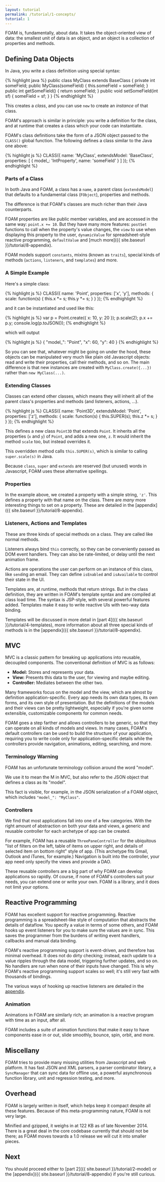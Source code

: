 ```yaml
---
layout: tutorial
permalink: /tutorial/1-concepts/
tutorial: 1
---
```


FOAM is, fundamentally, about data. It takes the object-oriented view of data: the smallest unit of data is an object, and an object is a collection of properties and methods.

## Defining Data Objects

In Java, you write a class definition using special syntax:

{% highlight java %}
public class MyClass extends BaseClass {
  private int someField;
  public MyClass(someField) {
    this.someField = someField;
  }
  public int getSomeField() {
    return someField;
  }
  public void setSomeField(int sf) {
    someField = sf;
  }
}
{% endhighlight %}

This creates a *class*, and you can use `new` to create an *instance* of that
class.

FOAM's approach is similar in principle: you write a definition for the class,
and at runtime that creates a class which your code can instantiate.

FOAM's class definitions take the form of a JSON object passed to the `CLASS()`
global function. The following defines a class similar to the Java one above:

{% highlight js %}
CLASS({
  name: 'MyClass',
  extendsModel: 'BaseClass',
  properties: [
    {
      model_: 'IntProperty',
      name: 'someField'
    }
  ]
});
{% endhighlight %}

### Parts of a Class

In both Java and FOAM, a class has a `name`, a parent class
(`extendsModel`) that defaults to a fundamental class (`FObject`), properties
and methods.

The difference is that FOAM's classes are much richer than
their Java counterparts.

FOAM properties are like public member variables, and are accessed in the same
way: `point.x += 10`. But they have many more features: `postSet` functions
to call when the property's value changes, the `view` to use when displaying
this property to the user, `dynamicValue` for spreadsheet-style reactive
programming, `defaultValue` and [much more]({{ site.baseurl }}/tutorial/8-appendix).

FOAM models support `constants`, mixins (known as `traits`), special kinds of
methods (`actions`, `listeners`, and `templates`) and more.

### A Simple Example

Here's a simple class:

{% highlight js %}
CLASS({
  name: 'Point',
  properties: ['x', 'y'],
  methods: {
    scale: function(s) {
      this.x *= s;
      this.y *= s;
    }
  }
});
{% endhighlight %}

and it can be instantiated and used like this:

{% highlight js %}
var p = Point.create({ x: 10, y: 20 });
p.scale(2);
p.x += p.y;
console.log(p.toJSON());
{% endhighlight %}

which will output

{% highlight js %}
{
  "model_": "Point",
  "x": 60,
  "y": 40
}
{% endhighlight %}

So you can see that, whatever might be going on under the hood, these objects
can be manipulated very much like plain old Javascript objects: read and write
their properties, call their methods, and so on. The main difference is that new
instances are created with `MyClass.create({...})` rather than `new MyClass(...)`.

### Extending Classes

Classes can extend other classes, which means they will inherit all of the
parent class's properties and methods (and listeners, actions, ...).

{% highlight js %}
CLASS({
  name: 'Point3D',
  extendsModel: 'Point',
  properties: ['z'],
  methods: {
    scale: function(s) {
      this.SUPER(s);
      this.z *= s;
    }
  }
});
{% endhighlight %}

This defines a new class `Point3D` that extends `Point`. It inherits all the
properties (`x` and `y`) of `Point`, and adds a new one, `z`. It would inherit
the method `scale` too, but instead overrides it.

This overridden method calls `this.SUPER(s)`, which is similar to calling
`super.scale(s)` in Java.

Because `class`, `super` and `extends` are reserved (but unused) words in
Javascript, FOAM uses these alternative spellings.

### Properties

In the example above, we created a property with a simple string, `'z'`. This
defines a property with that name on the class. There are *many* more
interesting things to set on a property. These are detailed in the
[appendix]({{ site.baseurl }}/tutorial/8-appendix).

### Listeners, Actions and Templates

These are three kinds of special methods on a class. They are called like normal
methods.

Listeners always bind `this` correctly, so they can be conveniently passed as
DOM event handlers. They can also be rate-limited, or delay until the next
animation frame.

Actions are operations the user can perform on an instance of this class,
like `send`ing an email. They can define `isEnabled` and `isAvailable` to
control their state in the UI.

Templates are, at runtime, methods that return strings. But in the class
definition, they are written in FOAM's template syntax and are compiled at
class load time. The syntax is JSP-style, with several powerful features added.
Templates make it easy to write reactive UIs with two-way data binding.

Templates will be discussed in more detail in
[part 4]({{ site.baseurl }}/tutorial/4-templates), more information about all
three special kinds of methods is in the
[appendix]({{ site.baseurl }}/tutorial/8-appendix).


## MVC

MVC is a classic pattern for breaking up applications into reusable, decoupled components. The conventional definition of MVC is as follows:

- **Model:** Stores and represents your data.
- **View:** Presents this data to the user, for viewing and maybe editing.
- **Controller:** Mediates between the other two.

Many frameworks focus on the model and the view, which are almost by definition
application-specific. Every app needs its own data types, its own forms, and its
own style of presentation. But the definitions of the models and their views can
be pretty lightweight, especially if you're given some extensible, customizable
components for common needs.

FOAM goes a step farther and allows controllers to be generic, so that they can
operate on all kinds of models and views. In many cases, FOAM's default
controllers can be used to build the structure of your application, requiring
you to write code only for application-specific details while the controllers
provide navigation, animations, editing, searching, and more.

### Terminology Warning

FOAM has an unfortunate terminology collision around the word "model".

We use it to mean the M in MVC, but also refer to the JSON object that defines
a class as its "model".

This fact is visible, for example, in the JSON serialization of a FOAM object,
which includes `"model_": "MyClass"`.


### Controllers

We find that most applications fall into one of a few categories. With the right
amount of abstraction on both your data and views, a generic and reusable
controller for each archetype of app can be created.

For example, FOAM has a reusable `ThreePaneController` for the ubiquitous
"list of filters on the left, table of items on upper right, and details of
selected item on bottom right" style of app. (This archetype fits Gmail, Outlook
and iTunes, for example.) Navigation is built into the controller, your app need
only specify the views and provide a DAO.

These reusable controllers are a big part of why FOAM can develop applications
so rapidly. Of course, if none of FOAM's controllers suit your needs, you can
extend one or write your own. FOAM is a library, and it does not limit your
options.


## Reactive Programming

FOAM has excellent support for reactive programming. Reactive programming is a
spreadsheet-like style of computation that abstracts the details of dataflow.
You specify a value in terms of some others, and FOAM hooks up event listeners
for you to make sure the values are in sync. This saves the programmer from the
burdens of writing event handlers, callbacks and manual data binding.

FOAM's reactive programming support is event-driven, and therefore has minimal
overhead. It does not do dirty checking; instead, each update to a value ripples
through the data model, triggering further updates, and so on. No handlers are
run when none of their inputs have changed. This is why FOAM's reactive
programming support scales so well; it's still very fast with thousands of
bindings.

The various ways of hooking up reactive listeners are detailed in the
[appendix]({{site.baseurl}}/tutorial/8-appendix).

### Animation

Animations in FOAM are similarly rich; an animation is a reactive program with
time as an input, after all.

FOAM includes a suite of animation functions that make it easy to have
components ease in or out, slide smoothly, bounce, spin, orbit, and more.


## Miscellany

FOAM tries to provide many missing utilities from Javascript and web platform.
It has fast JSON and XML parsers, a parser combinator library, a `SyncManager`
that can sync data for offline use, a powerful asynchronous function library,
unit and regression testing, and more.

## Overhead

FOAM is largely written in itself, which helps keep it compact despite all these
features. Because of this meta-programming nature, FOAM is not very large.

Minified and gzipped, it weighs in at 122 KB as of late November 2014. There is
a great deal in the core codebase currently that should not be there; as FOAM
moves towards a 1.0 release we will cut it into smaller pieces.

## Next

You should proceed either to [part 2]({{ site.baseurl }}/tutorial/2-model) or
the [appendix]({{ site.baseurl }}/tutorial/8-appendix) if you're still curious.

